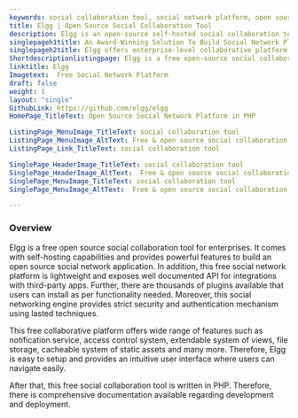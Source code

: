 ```yaml
---
keywords: social collaboration tool, social network platform, open source social network, social networking engine, collaborative platform,
title: Elgg | Open Source Social Collaboration Tool
description: Elgg is an open-source self-hosted social collaboration tool that offers wide range of features and plugins to build a professional social solution for teams.
singlepageh1title: An Award-Winning Solution To Build Social Network Platform
singlepageh2title: Elgg offers enterprise-level collaborative platform for social web apps. It exposes documented API, offers plugins and security using cryptographic approaches.
Shortdescriptionlistingpage: Elgg is a free open-source social collaboration tool that comes up with thousands of plugins and many powerful features such as access control system, API, cryptography based security and more.
linktitle: Elgg
Imagetext:  Free Social Network Platform
draft: false
weight: 1
layout: "single"
GithubLink: https://github.com/elgg/elgg
HomePage_TitleText: Open Source Social Network Platform in PHP

ListingPage_MenuImage_TitleText: social collaboration tool
ListingPage_MenuImage_AltText: Free & open source social collaboration tool
ListingPage_Link_TitleText: social collaboration tool

SinglePage_HeaderImage_TitleText: social collaboration tool
SinglePage_HeaderImage_AltText:  Free & open source social collaboration tool
SinglePage_MenuImage_TitleText: social collaboration tool
SinglePage_MenuImage_AltText:  Free & open source social collaboration tool

---
```

### **Overview**

Elgg is a free open source social collaboration tool for enterprises. It comes with self-hosting capabilities and provides powerful features to build an open source social network application. In addition, this free social network platform is lightweight and exposes well documented API for integrations with third-party apps. Further, there are thousands of plugins available that users can install as per functionality needed. Moreover, this social networking engine provides strict security and authentication mechanism using lasted techniques.

This free collaborative platform offers wide range of features such as notification service, access control system, extendable system of views, file storage, cacheable system of static assets and many more. Therefore, Elgg is easy to setup and provides an intuitive user interface where users can navigate easily.

After that, this free social collaboration tool is written in PHP. Therefore, there is comprehensive documentation available regarding development and deployment. 
